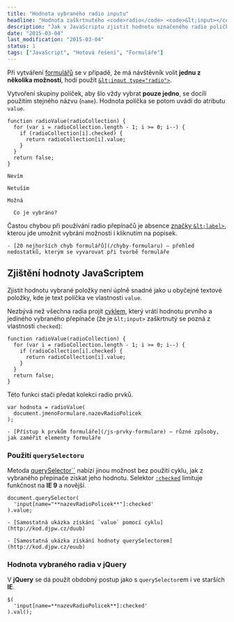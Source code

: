 ```yaml
---
title: "Hodnota vybraného radio inputu"
headline: "Hodnota zaškrtnutého <code>radio</code> <code>&lt;input></code>u"
description: "Jak v JavaScriptu zjistit hodnotu označeného radio políčka."
date: "2015-03-04"
last_modification: "2015-03-04"
status: 1
tags: ["JavaScript", "Hotová řešení", "Formuláře"]
---
```


Při vytváření [formulářů](/formulare) se v případě, že má návštěvník volit **jednu z několika možností**, hodí použít [`&lt;input type="radio">`](/input#type-radio).

Vytvoření skupiny políček, aby šlo vždy vybrat **pouze jedno**, se docílí použitím stejného názvu (`name`). Hodnota políčka se potom uvádí do atributu `value`.

    function radioValue(radioCollection) {
      for (var i = radioCollection.length - 1; i >= 0; i--) {
        if (radioCollection[i].checked) {
          return radioCollection[i].value;
        }
      }
      return false;
    }    

    Nevím

    Netuším

    Možná

      Co je vybráno?

Častou chybou při používání radio přepínačů je absence [značky `&lt;label>`](/label-for), kterou jde umožnit vybrání možnosti i kliknutím na popisek.

    - [20 nejhorších chyb formulářů](/chyby-formularu) – přehled nedostatků, kterým se vyvarovat při tvorbě formuláře

## Zjištění hodnoty JavaScriptem

Zjistit hodnotu vybrané položky není úplně snadné jako u obyčejné textové položky, kde je text políčka ve vlastnosti `value`.

Nezbývá než všechna radia projít [cyklem](/js-cykly), který vrátí hodnotu prvního a jediného vybraného přepínače (že je `&lt;input>` zaškrtnutý se pozná z vlastnosti `checked`):

```
function radioValue(radioCollection) {
  for (var i = radioCollection.length - 1; i >= 0; i--) {
    if (radioCollection[i].checked) {
      return radioCollection[i].value;
    }
  }
  return false;
}
```

Této funkci stačí předat kolekci radio prvků.

```
var hodnota = radioValue(
  document.jmenoFormulare.nazevRadioPolicek
);
```

    - [Přístup k prvkům formuláře](/js-prvky-formulare) – různé způsoby, jak zaměřit elementy formuláře

### Použití `querySelectoru`

Metoda [querySelector``](/queryselector) nabízí jinou možnost bez použití cyklu, jak z vybraného přepínače získat jeho hodnotu. Selektor [`:checked`](/css-selektory#checked) limituje funkčnost na **IE 9** a novější.

```
document.querySelector(
  'input[name="**nazevRadioPolicek**"]:checked'
).value;
```

    - [Samostatná ukázka získání `value` pomocí cyklu](http://kod.djpw.cz/duub)

    - [Samostatná ukázka získání hodnoty querySelectorem](http://kod.djpw.cz/euub)

### Hodnota vybraného radia v jQuery

V **jQuery** se dá použít obdobný postup jako s `querySelector`em i ve starších **IE**.

```
$(
  'input[name=**nazevRadioPolicek**]:checked'
).val();
```